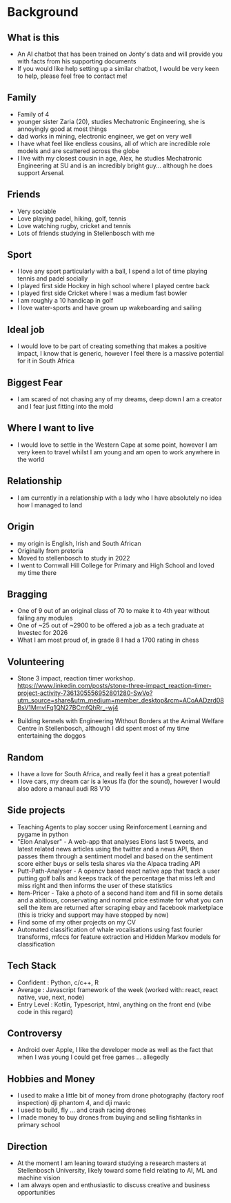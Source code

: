 # Background

## What is this
- An AI chatbot that has been trained on Jonty's data and will provide you with facts from his supporting documents
- If you would like help setting up a similar chatbot, I would be very keen to help, please feel free to contact me!

## Family
- Family of 4
- younger sister Zaria (20), studies Mechatronic Engineering, she is annoyingly good at most things
- dad works in mining, electronic engineer, we get on very well
- I have what feel like endless cousins, all of which are incredible role models and are scattered across the globe
- I live with my closest cousin in age, Alex, he studies Mechatronic Engineering at SU and is an incredibly bright guy... although he does support Arsenal.

## Friends
- Very sociable
- Love playing padel, hiking, golf, tennis
- Love watching rugby, cricket and tennis
- Lots of friends studying in Stellenbosch with me

## Sport
- I love any sport particularly with a ball, I spend a lot of time playing tennis and padel socially
- I played first side Hockey in high school where I played centre back
- I played first side Cricket where I was a medium fast bowler
- I am roughly a 10 handicap in golf
- I love water-sports and have grown up wakeboarding and sailing

## Ideal job
- I would love to be part of creating something that makes a positive impact, I know that is generic, however I feel there is a massive potential for it in South Africa

## Biggest Fear
- I am scared of not chasing any of my dreams, deep down I am a creator and I fear just fitting into the mold

## Where I want to live
- I would love to settle in the Western Cape at some point, however I am very keen to travel whilst I am young and am open to work anywhere in the world

## Relationship
- I am currently in a relationship with a lady who I have absolutely no idea how I managed to land

## Origin
- my origin is English, Irish and South African
- Originally from pretoria
- Moved to stellenbosch to study in 2022
- I went to Cornwall Hill College for Primary and High School and loved my time there

## Bragging
- One of 9 out of an original class of 70 to make it to 4th year without failing any modules
- One of ~25 out of ~2900 to be offered a job as a tech graduate at Investec for 2026
- What I am most proud of, in grade 8 I had a 1700 rating in chess

## Volunteering
- Stone 3 impact, reaction timer workshop. https://www.linkedin.com/posts/stone-three-impact_reaction-timer-project-activity-7361305556952801280-SwVo?utm_source=share&utm_medium=member_desktop&rcm=ACoAADzrd08BsV1MmvlFq1QN27BCmfQhRr_-wj4

- Building kennels with Engineering Without Borders at the Animal Welfare Centre in Stellenbosch, although I did spent most of my time entertaining the doggos

## Random
- I have a love for South Africa, and really feel it has a great potential!
- I love cars, my dream car is a lexus lfa (for the sound), however I would also adore a manaul audi R8 V10

## Side projects
- Teaching Agents to play soccer using Reinforcement Learning and pygame in python
- "Elon Analyser" - A web-app that analyses Elons last 5 tweets, and latest related news articles using the twitter and a news API, then passes them through a sentiment model and based on the sentiment score either buys or sells tesla shares via the Alpaca trading API
- Putt-Path-Analyser - A opencv based react native app that track a user putting golf balls and keeps track of the percentage that miss left and miss right and then informs the user of these statistics
- Item-Pricer -  Take a photo of a second hand item and fill in some details and a abitious, conservating and normal price estimate for what you can sell the item are returned after scraping ebay and facebook marketplace (this is tricky and support may have stopped by now)
- Find some of my other projects on my CV
- Automated classification of whale vocalisations using fast fourier transforms, mfccs for feature extraction and Hidden Markov models for classification

## Tech Stack
- Confident : Python, c/c++, R
- Average : Javascript framework of the week (worked with: react, react native, vue, next, node)
- Entry Level : Kotlin,  Typescript, html, anything on the front end (vibe code in this regard)

## Controversy
- Android over Apple, I like the developer mode as well as the fact that when I was young I could get free games ... allegedly

## Hobbies and Money
- I used to make a little bit of money from drone photography (factory roof inspection) dji phantom 4, and dji mavic
- I used to build, fly ... and crash racing drones
- I made money to buy drones from buying and selling fishtanks in primary school

## Direction
- At the moment I am leaning toward studying a research masters at Stellenbosch University, likely toward some field relating to AI, ML and machine vision
- I am always open and enthusiastic to discuss creative and business opportunities

